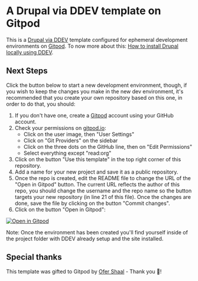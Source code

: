# A Drupal via DDEV template on Gitpod

This is a [Drupal via DDEV](https://github.com/drud/ddev) template configured for ephemeral development environments on [Gitpod](https://www.gitpod.io/).
To now more about this: [How to install Drupal locally using DDEV](https://ddev.readthedocs.io/en/stable/users/quickstart/#drupal).

## Next Steps

Click the button below to start a new development environment, though, if you wish to keep the changes you make in the new dev environment, it's recommended that you create your own repository based on this one, in order to do that, you should:

1. If you don't have one, create a [Gitpod](https://gitpod.io/) account using your GitHub account.
2. Check your permissions on [gitpod.io](https://gitpod.io/workspaces):
    - Click on the user image, then "User Settings"
    - Click on "Git Providers" on the sidebar
    - Click on the three dots on the GitHub line, then on "Edit Permissions"
    - Select everything except "read:org"
4. Click on the button "Use this template" in the top right corner of this repository.
5. Add a name for your new project and save it as a public repository.
6. Once the repo is created, edit the README file to change the URL of the "Open in Gitpod" button. The current URL reflects the author of this repo, you should change the username and the repo name so the button targets your new repository (in line 21 of this file). Once the changes are done, save the file by clicking on the button "Commit changes".
7. Click on the button "Open in Gitpod":

[![Open in Gitpod](https://gitpod.io/button/open-in-gitpod.svg)](https://gitpod.io/#https://github.com/miyukimouse/evolvedrupal)

Note: Once the environment has been created you'll find yourself inside of the project folder with DDEV already setup and the site installed.

## Special thanks

This template was gifted to Gitpod by [Ofer Shaal](https://github.com/shaal) - Thank you 🙏!
